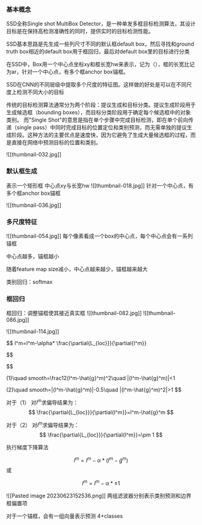 ### 基本概念

SSD全称Single shot MultiBox Detector，是一种单发多框目标检测算法，其设计目标是在保持高检测准确性的同时，提供实时的目标检测性能。

SSD基本思路是先生成一些列尺寸不同的默认框default box，然后寻找和ground truth box相近的default box用于框回归，最后对default box里的目标进行分类

在SSD中，Box用一个中心点坐标xy和框长宽hw来表示，记为（），框的长宽比记为ar，针对一个中心点，有多个框anchor box锚框。

SSD在CNN的不同层级中提取多个尺度的特征图。这样做的好处是可以在不同尺度上检测不同大小的目标


传统的目标检测算法通常分为两个阶段：提议生成和目标分类。提议生成阶段用于生成候选框（bounding boxes），而目标分类阶段用于确定每个候选框中的对象类别。
而"Single Shot"的意思是指在单个步骤中完成目标检测，即在单个前向传递（single pass）中同时完成目标的位置定位和类别预测，而无需单独的提议生成阶段。这种方法的主要优点是速度快，因为它避免了生成大量候选框的过程，而是直接在网络中预测目标的位置和类别。

![[thumbnail-032.jpg]]
### 默认框生成

表示一个矩形框
中心点xy与长宽hw
![[thumbnail-018.jpg]]
针对一个中心点，有多个框anchor box锚框

![[thumbnail-036.jpg]]


### 多尺度特征

![[thumbnail-054.jpg]]
每个像素看成一个box的中心点，每个中心点会有一系列锚框

中心点越多，锚框越小

随着feature map size减小，中心点越来越少，锚框越来越大 



类别回归：softmax
### 框回归

框回归：调整锚框使其接近真实框
![[thumbnail-082.jpg]]
![[thumbnail-086.jpg]]

![[thumbnail-114.jpg]]

$$
l^m=l^m-\alpha* \frac{\partial{L_{loc}}}{\partial{l^m}}

$$

$$

(1)\quad smooth=\frac12(l^m-\hat{g}^m)^2\quad |(l^m-\hat{g}^m)|<1
$$
$$

(2)\quad smooth=|(l^m-\hat{g}^m)|-0.5\quad  |(l^m-\hat{g}^m)^2|>1
$$


对于（1） 对$l^m$求偏导结果为：
$$
\frac{\partial{L_{loc}}}{\partial{l^m}}=l^m-\hat{g}^m
$$



对于（2） 对$l^m$求偏导结果为：
$$
\frac{\partial{L_{loc}}}{\partial{l^m}}=\pm 1
$$



执行梯度下降算法

$$
l^m=l^m-\alpha* (l^m-\hat{g}^m)
$$
或

$$
l^m=l^m-\alpha* \pm1
$$



![[Pasted image 20230623152536.png]]
两组滤波器分别表示类别预测和边界框偏置项

对于一个锚框，会有一组向量表示预测 4+classes

